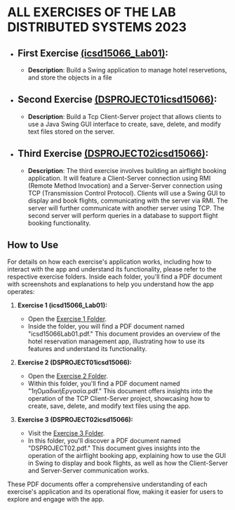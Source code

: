 # ALL EXERCISES OF THE LAB  DISTRIBUTED SYSTEMS 2023

- ## First Exercise [(icsd15066_Lab01)](https://github.com/DionysisTheodosis/Java-Exercises/tree/master/%CE%9A%CE%B1%CF%84%CE%B1%CE%BD%CE%B5%CE%BC%CE%B7%CE%BC%CE%AD%CE%BD%CE%B1/icsd15066_Lab01):
  - __Description__: Build a Swing application to manage hotel reservetions, and store the objects in a file
- ## Second Exercise [(DSPROJECT01icsd15066)](https://github.com/DionysisTheodosis/Java-Exercises/tree/master/%CE%9A%CE%B1%CF%84%CE%B1%CE%BD%CE%B5%CE%BC%CE%B7%CE%BC%CE%AD%CE%BD%CE%B1/DSPROGECT01icsd15066):
  - __Description__: Build a Tcp Client-Server project that allows clients to use a Java Swing GUI interface to create, save, delete, and modify text files stored on the server.
- ## Third Exercise [(DSPROJECT02icsd15066)](https://github.com/DionysisTheodosis/Java-Exercises/tree/master/%CE%9A%CE%B1%CF%84%CE%B1%CE%BD%CE%B5%CE%BC%CE%B7%CE%BC%CE%AD%CE%BD%CE%B1/DSPROGECT02icsd15066):
  - __Description__: The third exercise involves building an airflight booking application. It will feature a Client-Server connection using RMI (Remote Method Invocation) and a Server-Server connection using TCP (Transmission Control Protocol). Clients will use a Swing GUI to display and book flights, communicating with the server via RMI. The server will further communicate with another server using TCP. The second server will perform queries in a database to support flight booking functionality.

## How to Use

For details on how each exercise's application works, including how to interact with the app and understand its functionality, please refer to the respective exercise folders. Inside each folder, you'll find a PDF document with screenshots and explanations to help you understand how the app operates:

1. **Exercise 1 (icsd15066_Lab01):**
   - Open the [Exercise 1 Folder](https://github.com/DionysisTheodosis/Java-Exercises/tree/master/%CE%9A%CE%B1%CF%84%CE%B1%CE%BD%CE%B5%CE%BC%CE%B7%CE%BC%CE%AD%CE%BD%CE%B1/icsd15066_Lab01).
   - Inside the folder, you will find a PDF document named "icsd15066Lab01.pdf." This document provides an overview of the hotel reservation management app, illustrating how to use its features and understand its functionality.

2. **Exercise 2 (DSPROJECT01icsd15066):**
   - Open the [Exercise 2 Folder](https://github.com/DionysisTheodosis/Java-Exercises/tree/master/%CE%9A%CE%B1%CF%84%CE%B1%CE%BD%CE%B5%CE%BC%CE%B7%CE%BC%CE%AD%CE%BD%CE%B1/DSPROGECT01icsd15066).
   - Within this folder, you'll find a PDF document named "1ηΟμαδικήΕργασία.pdf." This document offers insights into the operation of the TCP Client-Server project, showcasing how to create, save, delete, and modify text files using the app.

3. **Exercise 3 (DSPROJECT02icsd15066):**
   - Visit the [Exercise 3 Folder](https://github.com/DionysisTheodosis/Java-Exercises/tree/master/%CE%9A%CE%B1%CF%84%CE%B1%CE%BD%CE%B5%CE%BC%CE%B7%CE%BC%CE%AD%CE%BD%CE%B1/DSPROGECT02icsd15066).
   - In this folder, you'll discover a PDF document named "DSPROJECT02.pdf." This document gives insights into the operation of the airflight booking app, explaining how to use the GUI in Swing to display and book flights, as well as how the Client-Server and Server-Server communication works.

These PDF documents offer a comprehensive understanding of each exercise's application and its operational flow, making it easier for users to explore and engage with the app.
